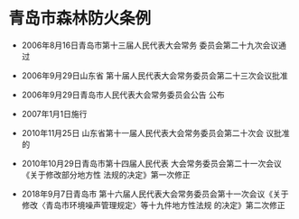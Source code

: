 # 青岛市森林防火条例

- 2006年8月16日青岛市第十三届人民代表大会常务
  委员会第二十九次会议通过

- 2006年9月29日山东省
  第十届人民代表大会常务委员会第二十三次会议批准

- 2006年9月29日青岛市人民代表大会常务委员会公告
  公布

- 2007年1月1日施行

- 2010年11月25日
  山东省第十一届人民代表大会常务委员会第二十次会
  议批准的

- 2010年10月29日青岛市第十四届人民代表
  大会常务委员会第二十一次会议《关于修改部分地方性
  法规的决定》第一次修正

- 2018年9月7日青岛市
  第十六届人民代表大会常务委员会第十一次会议《关于
  修改〈青岛市环境噪声管理规定〉等十九件地方性法规
  的决定》第二次修正

<!-- INFO END -->

